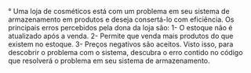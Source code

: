 ° Uma loja de cosméticos está com um problema em seu sistema de armazenamento em produtos e deseja consertá-lo com eficiência.
Os principais erros percebidos pela dona da loja são: 
1- O estoque não é atualizado após a venda. 
2- Permite que venda mais produtos do que existem no estoque.
3- Preços negativos são aceitos.
Visto isso, para descobrir o problema com o sistema, descubra o erro contido no código que resolverá o problema em seu sistema de armazenamento.
